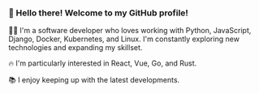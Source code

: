 ### 👋 Hello there! Welcome to my GitHub profile!

👨‍💻 I'm a software developer who loves working with Python, JavaScript, Django, Docker, Kubernetes, and Linux. I'm constantly exploring new technologies and expanding my skillset.

🔥 I'm particularly interested in React, Vue, Go, and Rust.

📚 I enjoy keeping up with the latest developments.
